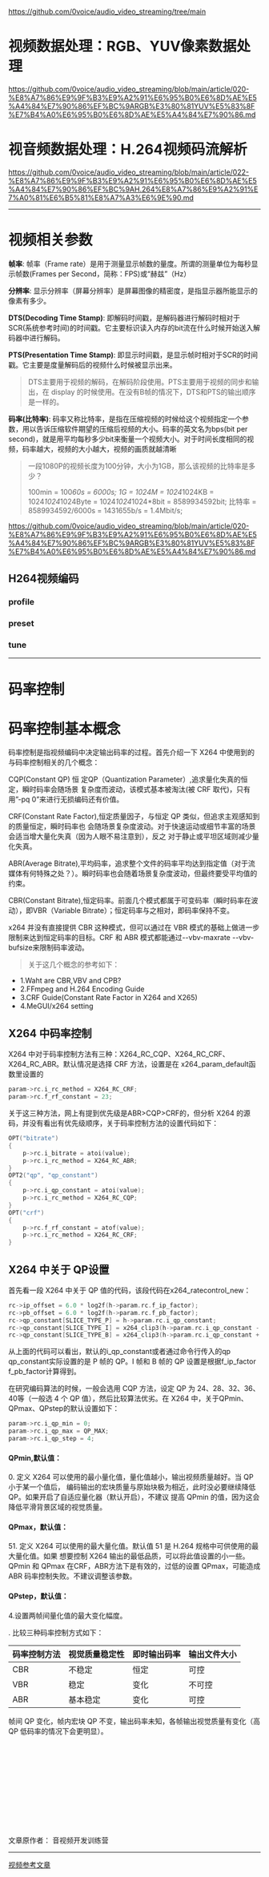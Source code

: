 
https://github.com/0voice/audio_video_streaming/tree/main

# 视频数据处理：RGB、YUV像素数据处理

https://github.com/0voice/audio_video_streaming/blob/main/article/020-%E8%A7%86%E9%9F%B3%E9%A2%91%E6%95%B0%E6%8D%AE%E5%A4%84%E7%90%86%EF%BC%9ARGB%E3%80%81YUV%E5%83%8F%E7%B4%A0%E6%95%B0%E6%8D%AE%E5%A4%84%E7%90%86.md

# 视音频数据处理：H.264视频码流解析


https://github.com/0voice/audio_video_streaming/blob/main/article/022-%E8%A7%86%E9%9F%B3%E9%A2%91%E6%95%B0%E6%8D%AE%E5%A4%84%E7%90%86%EF%BC%9AH.264%E8%A7%86%E9%A2%91%E7%A0%81%E6%B5%81%E8%A7%A3%E6%9E%90.md

----------------

# 视频相关参数

**帧率**: 帧率（Frame rate）是用于测量显示帧数的量度。所谓的测量单位为每秒显示帧数(Frames per Second，简称：FPS)或“赫兹”（Hz）

**分辨率**: 显示分辨率（屏幕分辨率）是屏幕图像的精密度，是指显示器所能显示的像素有多少。

**DTS(Decoding Time Stamp)**: 即解码时间戳，是解码器进行解码时相对于SCR(系统参考时间)的时间戳。它主要标识读入内存的bit流在什么时候开始送入解码器中进行解码。

**PTS(Presentation Time Stamp)**: 即显示时间戳，是显示帧时相对于SCR的时间戳。它主要是度量解码后的视频什么时候被显示出来。

> DTS主要用于视频的解码，在解码阶段使用。PTS主要用于视频的同步和输出，在 display 的时候使用。在没有B帧的情况下，DTS和PTS的输出顺序是一样的。
>

**码率(比特率)**: 码率又称比特率，是指在压缩视频的时候给这个视频指定一个参数，用以告诉压缩软件期望的压缩后视频的大小。码率的英文名为bps(bit per second)，就是用平均每秒多少bit来衡量一个视频大小。对于时间长度相同的视频，码率越大，视频的大小越大，视频的画质就越清晰

> 一段1080P的视频长度为100分钟，大小为1GB，那么该视频的比特率是多少？
>
> 100min = 100*60s = 6000s;
1G = 1024M = 1024*1024KB = 1024*1024*1024Byte = 1024*1024*1024*8bit = 8589934592bit;
比特率 = 8589934592/6000s = 1431655b/s = 1.4Mbit/s;


<!-- 1 Byte = 8 Bits；
1 KB = 1024 Bytes；
1 MB = 1024 KB；
1 GB = 1024 MB；
1 TB = 1024  GB。 -->

https://github.com/0voice/audio_video_streaming/blob/main/article/020-%E8%A7%86%E9%9F%B3%E9%A2%91%E6%95%B0%E6%8D%AE%E5%A4%84%E7%90%86%EF%BC%9ARGB%E3%80%81YUV%E5%83%8F%E7%B4%A0%E6%95%B0%E6%8D%AE%E5%A4%84%E7%90%86.md


## H264视频编码

### profile

### preset

### tune

------

# 码率控制

# 码率控制基本概念

码率控制是指视频编码中决定输出码率的过程。首先介绍一下 X264 中使用到的与码率控制相关的几个概念：

CQP(Constant QP) 恒 定QP（Quantization Parameter）,追求量化失真的恒定，瞬时码率会随场景 复杂度而波动，该模式基本被淘汰(被 CRF 取代)，只有用”-pq 0”来进行无损编码还有价值。

CRF(Constant Rate Factor),恒定质量因子，与恒定 QP 类似，但追求主观感知到的质量恒定，瞬时码率也 会随场景复杂度波动。对于快速运动或细节丰富的场景会适当增大量化失真（因为人眼不易注意到），反之 对于静止或平坦区域则减少量化失真。

ABR(Average Bitrate),平均码率，追求整个文件的码率平均达到指定值（对于流媒体有何特殊之处？）。瞬时码率也会随着场景复杂度波动，但最终要受平均值的约束。

CBR(Constant Bitrate),恒定码率。前面几个模式都属于可变码率（瞬时码率在波动），即VBR（Variable Bitrate）；恒定码率与之相对，即码率保持不变。

x264 并没有直接提供 CBR 这种模式，但可以通过在 VBR 模式的基础上做进一步限制来达到恒定码率的目标。CRF 和 ABR 模式都能通过--vbv-maxrate --vbv-bufsize来限制码率波动。

>关于这几个概念的参考如下： 

+ 1.Waht are CBR,VBV and CPB?
+ 2.FFmpeg and H.264 Encoding Guide
+ 3.CRF Guide(Constant Rate Factor in X264 and X265)
+ 4.MeGUI/x264 setting

## X264 中码率控制

X264 中对于码率控制方法有三种：X264_RC_CQP、X264_RC_CRF、X264_RC_ABR。默认情况是选择 CRF 方法，设置是在 x264_param_default函数里设置的

```C++
param->rc.i_rc_method = X264_RC_CRF;
param->rc.f_rf_constant = 23;
```

关于这三种方法，网上有提到优先级是ABR>CQP>CRF的，但分析 X264 的源码，并没有看出有优先级顺序，关于码率控制方法的设置代码如下：

```C++
OPT("bitrate")
{
    p->rc.i_bitrate = atoi(value);
    p->rc.i_rc_method = X264_RC_ABR;
}
OPT2("qp", "qp_constant")
{
    p->rc.i_qp_constant = atoi(value);
    p->rc.i_rc_method = X264_RC_CQP;
}
OPT("crf")
{
    p->rc.f_rf_constant = atof(value);
    p->rc.i_rc_method = X264_RC_CRF;
}
```

## X264 中关于 QP设置
首先看一段 X264 中关于 QP 值的代码，该段代码在x264_ratecontrol_new：

```C++
rc->ip_offset = 6.0 * log2f(h->param.rc.f_ip_factor);
rc->pb_offset = 6.0 * log2f(h->param.rc.f_pb_factor);
rc->qp_constant[SLICE_TYPE_P] = h->param.rc.i_qp_constant;
rc->qp_constant[SLICE_TYPE_I] = x264_clip3(h->param.rc.i_qp_constant - rc->ip_offset + 0.5, 0, QP_MAX);
rc->qp_constant[SLICE_TYPE_B] = x264_clip3(h->param.rc.i_qp_constant + rc->pb_offset + 0.5, 0, QP_MAX);
```

从上面的代码可以看出，默认的i_qp_constant或者通过命令行传入的qp qp_constant实际设置的是 P 帧的 QP。I 帧和 B 帧的 QP 设置是根据f_ip_factor f_pb_factor计算得到。

在研究编码算法的时候，一般会选用 CQP 方法，设定 QP 为 24、28、32、36、40等（一般选 4 个 QP 值），然后比较算法优劣。在 X264 中，关于QPmin、QPmax、QPstep的默认设置如下：

```C++
param->rc.i_qp_min = 0;
param->rc.i_qp_max = QP_MAX;
param->rc.i_qp_step = 4;
```

<h4>QPmin,默认值：</h4>0.    定义 X264 可以使用的最小量化值，量化值越小，输出视频质量越好。当 QP 小于某一个值后， 编码输出的宏块质量与原始块极为相近，此时没必要继续降低 QP。如果开启了自适应量化器（默认开启），不建议 提高 QPmin 的值，因为这会降低平滑背景区域的视觉质量。

<h4>QPmax，默认值：</h4>51.   定义 X264 可以使用的最大量化值。默认值 51 是 H.264 规格中可供使用的最大量化值。如果 想要控制 X264 输出的最低品质，可以将此值设置的小一些。QPmin 和 QPmax 在CRF，ABR方法下是有效的，过低的设置 QPmax，可能造成 ABR 码率控制失败。不建议调整该参数。

<h4>QPstep，默认值：</h4>4.设置两帧间量化值的最大变化幅度。

. 比较三种码率控制方式如下：

码率控制方法| 视觉质量稳定性 |	即时输出码率 |	输出文件大小
:--|:--|:--|:--
CBR	|不稳定|	恒定|	可控
VBR	|稳定	|变化	|不可控
ABR	|基本稳定|	变化|	可控

帧间 QP 变化，帧内宏块 QP 不变，输出码率未知，各帧输出视觉质量有变化（高 QP 低码率的情况下会更明显）。

<br/>
<br/>
<br/>
<br/>
<br/>
<br/>
<br/>
<br/>
<br/>
<br/>

文章原作者：  音视频开发训练营


---------------


[视频参考文章](https://www.yuque.com/keith-an9fr/aab7xp/uzazfb)